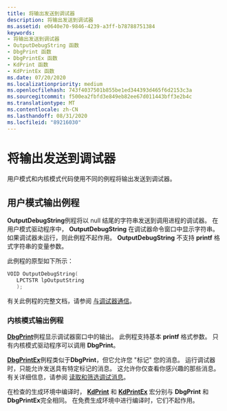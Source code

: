 ```yaml
---
title: 将输出发送到调试器
description: 将输出发送到调试器
ms.assetid: e0640e70-9846-4239-a3ff-b78788751384
keywords:
- 将输出发送到调试器
- OutputDebugString 函数
- DbgPrint 函数
- DbgPrintEx 函数
- KdPrint 函数
- KdPrintEx 函数
ms.date: 07/20/2020
ms.localizationpriority: medium
ms.openlocfilehash: 743f4037501b855be1ed344393d465f6d2153c3a
ms.sourcegitcommit: f500ea2fbfd3e849eb82ee67d011443bff3e2b4c
ms.translationtype: MT
ms.contentlocale: zh-CN
ms.lasthandoff: 08/31/2020
ms.locfileid: "89216030"
---
```

# <a name="sending-output-to-the-debugger"></a>将输出发送到调试器

用户模式和内核模式代码使用不同的例程将输出发送到调试器。

## <a name="user-mode-output-routines"></a>用户模式输出例程

**OutputDebugString**例程将以 null 结尾的字符串发送到调用进程的调试器。 在用户模式驱动程序中， **OutputDebugString** 在调试器命令窗口中显示字符串。 如果调试器未运行，则此例程不起作用。 **OutputDebugString** 不支持 **printf** 格式字符串的变量参数。

此例程的原型如下所示：

```cpp
VOID OutputDebugString(
   LPCTSTR lpOutputString
   );
```

有关此例程的完整文档，请参阅 [与调试器通信](/windows/win32/debug/communicating-with-the-debugger)。

### <a name="kernel-mode-output-routines"></a>内核模式输出例程

[**DbgPrint**](/windows-hardware/drivers/ddi/wdm/nf-wdm-dbgprint)例程显示调试器窗口中的输出。 此例程支持基本 **printf** 格式参数。 只有内核模式驱动程序可以调用 **DbgPrint**。

[**DbgPrintEx**](/windows-hardware/drivers/ddi/wdm/nf-wdm-dbgprintex)例程类似于**DbgPrint**，但它允许您 "标记" 您的消息。 运行调试器时，只能允许发送具有特定标记的消息。 这允许你仅查看你感兴趣的那些消息。 有关详细信息，请参阅 [读取和筛选调试消息](reading-and-filtering-debugging-messages.md)。


在检查的生成环境中编译时， [**KdPrint**](/windows-hardware/drivers/ddi/wdm/nf-wdm-kdprint) 和 [**KdPrintEx**](/windows-hardware/drivers/ddi/wdm/nf-wdm-kdprintex) 宏分别与 **DbgPrint** 和 **DbgPrintEx**完全相同。 在免费生成环境中进行编译时，它们不起作用。
